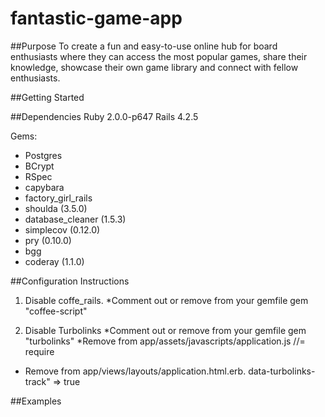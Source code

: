 # fantastic-game-app

##Purpose
To create a fun and easy-to-use online hub for board enthusiasts where they can access the most popular games, share their knowledge, showcase their own game library and connect with fellow enthusiasts.

##Getting Started




##Dependencies
Ruby 2.0.0-p647
Rails 4.2.5

Gems:
- Postgres
- BCrypt
- RSpec
- capybara
- factory_girl_rails
- shoulda (3.5.0)
- database_cleaner (1.5.3)
- simplecov (0.12.0)
- pry (0.10.0)
- bgg
- coderay (1.1.0)

##Configuration Instructions
1. Disable coffe_rails.
  *Comment out or remove from your gemfile
    gem "coffee-script"

2. Disable Turbolinks
  *Comment out or remove from your gemfile
    gem "turbolinks"
  *Remove from app/assets/javascripts/application.js
    //= require
  * Remove from app/views/layouts/application.html.erb.
    data-turbolinks-track" => true





##Examples

